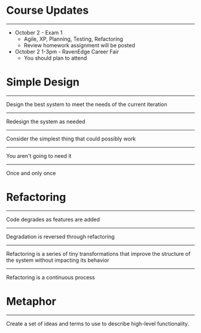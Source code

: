 Course Updates
==============

---

- October 2 - Exam 1
  - Agile, XP, Planning, Testing, Refactoring
  - Review homework assignment will be posted
- October 2 1-3pm - RavenEdge Career Fair
  - You should plan to attend

Simple Design
=============

---

Design the best system to meet the needs of the current iteration

---

Redesign the system as needed

---

Consider the simplest thing that could possibly work

---

You aren't going to need it

---

Once and only once

Refactoring
===========

---

Code degrades as features are added

---

Degradation is reversed through refactoring

---

Refactoring is a series of tiny transformations that improve the structure of the system without impacting its behavior

---

Refactoring is a continuous process

Metaphor
========

---

Create a set of ideas and terms to use to describe high-level functionality.
